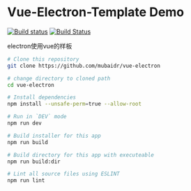 # Vue-Electron-Template Demo

[![Build status](https://ci.appveyor.com/api/projects/status/cjua6pdhjp9rqa1o?svg=true)](https://ci.appveyor.com/project/mubaidr/vue-electron-template)
[![Build Status](https://travis-ci.org/mubaidr/vue-electron-template.svg?branch=master)](https://travis-ci.org/mubaidr/vue-electron-template)

electron使用vue的样板

```bash
# Clone this repository
git clone https://github.com/mubaidr/vue-electron

# change directory to cloned path
cd vue-electron

# Install dependencies
npm install --unsafe-perm=true --allow-root

# Run in `DEV` mode
npm run dev

# Build installer for this app
npm run build

# Build directory for this app with executeable
npm run build:dir

# Lint all source files using ESLINT
npm run lint
```
